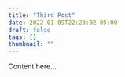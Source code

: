 ```yaml
---
title: "Third Post"
date: 2022-01-09T22:28:02-05:00
draft: false
tags: []
thumbnail: ""
---
```


Content here...